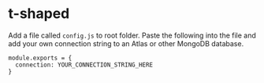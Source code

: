 # t-shaped
Add a file called `config.js` to root folder. Paste the following into the file and add your own connection string to an Atlas or other MongoDB database.
```
module.exports = {
  connection: YOUR_CONNECTION_STRING_HERE
}
```
